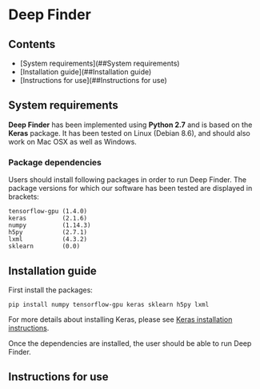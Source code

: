 # Deep Finder

## Contents
- [System requirements](##System requirements)
- [Installation guide](##Installation guide)
- [Instructions for use](##Instructions for use)

## System requirements
__Deep Finder__ has been implemented using __Python 2.7__ and is based on the __Keras__ package. It has been tested on Linux (Debian 8.6), and should also work on Mac OSX as well as Windows.

### Package dependencies
Users should install following packages in order to run Deep Finder. The package versions for which our software has been tested are displayed in brackets:
```
tensorflow-gpu (1.4.0)
keras          (2.1.6)
numpy          (1.14.3)
h5py           (2.7.1)
lxml           (4.3.2)
sklearn        (0.0)
```

## Installation guide
First install the packages:
```
pip install numpy tensorflow-gpu keras sklearn h5py lxml
```
For more details about installing Keras, please see [Keras installation instructions](https://keras.io/#installation).

Once the dependencies are installed, the user should be able to run Deep Finder.

## Instructions for use